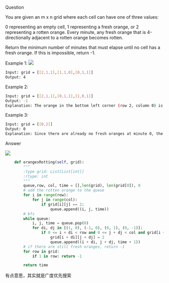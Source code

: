 Question

You are given an m x n grid where each cell can have one of three values:

0 representing an empty cell,
1 representing a fresh orange, or
2 representing a rotten orange.
Every minute, any fresh orange that is 4-directionally adjacent to a rotten orange becomes rotten.

Return the minimum number of minutes that must elapse until no cell has a fresh orange. If this is impossible, return -1.

Example 1:
![](https://assets.leetcode.com/uploads/2019/02/16/oranges.png)

```bash
Input: grid = [[2,1,1],[1,1,0],[0,1,1]]
Output: 4
```

Example 2:
```bash
Input: grid = [[2,1,1],[0,1,1],[1,0,1]]
Output: -1
Explanation: The orange in the bottom left corner (row 2, column 0) is never rotten, because rotting only happens 4-directionally.
```

Example 3:
```bash
Input: grid = [[0,2]]
Output: 0
Explanation: Since there are already no fresh oranges at minute 0, the answer is just 0.
```

Answer

![](https://pic.leetcode-cn.com/aec044437ac27b8e23ba0d8f07daac230e6e0c0671fcd6a68f8884b991b4e1cf-0994.gif)
```python
    def orangesRotting(self, grid):
        """
        :type grid: List[List[int]]
        :rtype: int
        """
        queue,row, col, time = [],len(grid), len(grid[0]), 0
        # add the rotten orange to the queue
        for i in range(row):
            for j in range(col):
                if grid[i][j] == 2:
                    queue.append((i, j, time))
        # bfs
        while queue:
            i, j, time = queue.pop(0)
            for di, dj in [(1, 0), (-1, 0), (0, 1), (0, -1)]:
                if 0 <= i + di < row and 0 <= j + dj < col and grid[i + di][j + dj] == 1:
                    grid[i + di][j + dj] = 2
                    queue.append((i + di, j + dj, time + 1))
        # if there are still fresh oranges, return -1
        for row in grid:
            if 1 in row: return -1

        return time

```
有点意思，其实就是广度优先搜索

